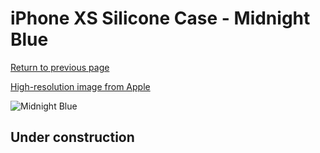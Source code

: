 # iPhone XS Silicone Case - Midnight Blue

[Return to previous page](/iphone_x)

[High-resolution image from Apple](https://store.storeimages.cdn-apple.com/8756/as-images.apple.com/is/MRW92?wid=4500&hei=4500&fmt=png)

<div style="width: 500px"><img src="/everyphone/MRW92.png" alt="Midnight Blue"></div>

## Under construction
